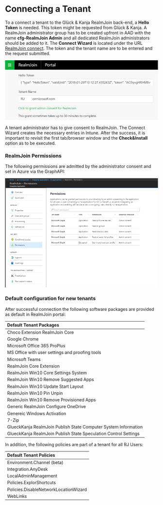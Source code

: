 # Connecting a Tenant

To a connect a tenant to the Glück & Kanja RealmJoin back-end, a **Hello Token** is needed. This token might be requested from Glück & Kanja. A RealmJoin administrator group has to be created upfront in AAD with the name **cfg-RealmJoin Admin** and all dedicated RealmJoin administrators should be added to it. The **Connect Wizard** is located under the URL [RealmJoin connect](https://realmjoin-web.azurewebsites.net/global/graph). The token and the tenant name are to be entered and the request submitted.

![](../.gitbook/assets/rj-connect-tenant.png)

A tenant administrator has to give consent to RealmJoin. The Connect Wizard creates the necessary entries in Intune. After the success, it is important to revisit the first tab/browser window and the **Check&Install** option as to be executed.

### RealmJoin Permissions

The following permissions are admitted by the administrator consent and set in Azure via the GraphAPI:

![](../.gitbook/assets/rj-realmjoin-permissions.png)

### Default configuration for new tenants

After successful connection the following software packages are provided as default in RealmJoin portal:

| Default Tenant Packages |
| :--- |
| Choco Extension RealmJoin Core |
| Google Chrome |
| Microsoft Office 365 ProPlus |
| MS Office with user settings and proofing tools |
| Microsoft Teams |
| RealmJoin Core Extension |
| RealmJoin Win10 Core Settings System |
| RealmJoin Win10 Remove Suggested Apps |
| RealmJoin Win10 Update Start Layout |
| RealmJoin Win10 Pin Unpin |
| RealmJoin Win10 Remove Provisioned Apps |
| Generic RealmJoin Configure OneDrive |
| Genereic Windows Activation |
| 7-Zip |
| GlueckKanja RealmJoin Publish State Computer System Information |
| GlueckKanja RealmJoin Publish State Speculation Control Settings |

In addition, the following policies are part of a tenant for all RJ Users:

| Default Tenant Policies |
| :--- |
| Environment.Channel \(beta\) |
| Integration.AnyDesk |
| LocalAdminManagement |
| Policies.ExplorShortcuts |
| Policies.DisableNetworkLocationWizard |
| WebLinks |

